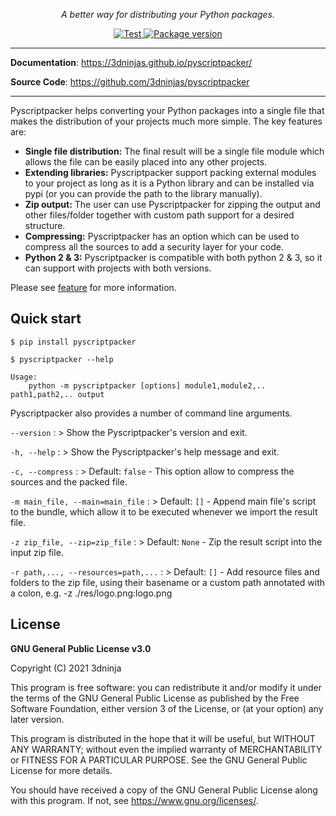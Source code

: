 <p align="center">
    <em>A better way for distributing your Python packages.</em>
</p>
<p align="center">
    <a href="https://github.com/3dninjas/pyscriptpacker/actions/workflows/unittests.yaml" target="_blank">
        <img src="https://github.com/3dninjas/pyscriptpacker/actions/workflows/unittests.yaml/badge.svg" alt="Test">
    </a>
    <a href="https://pypi.org/project/pyscriptpacker/" target="_blank">
        <img src="https://img.shields.io/pypi/v/pyscriptpacker?color=%2334D058&label=pypi%20package" alt="Package version">
    </a>
</p>

---

**Documentation**: <a href="https://3dninjas.github.io/pyscriptpacker/" target="_blank">https://3dninjas.github.io/pyscriptpacker/</a>

**Source Code**: <a href="https://github.com/3dninjas/pyscriptpacker" target="_blank">https://github.com/3dninjas/pyscriptpacker</a>

---

Pyscriptpacker helps converting your Python packages into a single file that makes the distribution of your projects much more simple.
The key features are:

- **Single file distribution:** The final result will be a single file module which allows the file can be easily placed into any other projects.
- **Extending libraries:** Pyscriptpacker support packing external modules to your project as long as it is a Python library and can be installed via pypi (or you can provide the path to the library manually).
- **Zip output:** The user can use Pyscriptpacker for zipping the output and other files/folder together with custom path support for a desired structure.
- **Compressing:** Pyscriptpacker has an option which can be used to compress all the sources to add a security layer for your code.
- **Python 2 & 3:** Pyscriptpacker is compatible with both python 2 & 3, so it can support with projects with both versions.

Please see [feature](/features) for more information.

## Quick start

``` console
$ pip install pyscriptpacker

$ pyscriptpacker --help

Usage:
    python -m pyscriptpacker [options] module1,module2,.. path1,path2,.. output
```

Pyscriptpacker also provides a number of command line arguments.

`--version` 
:   > Show the Pyscriptpacker's version and exit.

`-h, --help`
:   > Show the Pyscriptpacker's help message and exit.

`-c, --compress`
:   > Default: `false` - This option allow to compress the sources and the packed file.

`-m main_file, --main=main_file`
:   > Default: `[]` - Append main file's script to the bundle, which allow it to be executed whenever we import the result file.

`-z zip_file, --zip=zip_file`
:   > Default: `None` - Zip the result script into the input zip file.

`-r path,..., --resources=path,...`
:   > Default: `[]` - Add resource files and folders to the zip file, using their basename or a custom path annotated with a colon, e.g. -z ./res/logo.png:logo.png

## License

**GNU General Public License v3.0**

Copyright (C) 2021 3dninja

This program is free software: you can redistribute it and/or modify
it under the terms of the GNU General Public License as published by
the Free Software Foundation, either version 3 of the License, or
(at your option) any later version.

This program is distributed in the hope that it will be useful,
but WITHOUT ANY WARRANTY; without even the implied warranty of
MERCHANTABILITY or FITNESS FOR A PARTICULAR PURPOSE.  See the
GNU General Public License for more details.

You should have received a copy of the GNU General Public License
along with this program.  If not, see <https://www.gnu.org/licenses/>.
